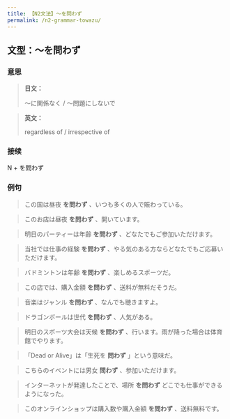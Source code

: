 ```yaml
---
title: 【N2文法】〜を問わず
permalink: /n2-grammar-towazu/
---
```


## 文型：〜を問わず

### 意思

> **日文：**
> 
> 〜に関係なく / 〜問題にしないで


> **英文：**
> 
> regardless of / irrespective of


### 接续

N + を問わず

### 例句

> この国は昼夜 **を問わず** 、いつも多くの人で賑わっている。

> このお店は昼夜 **を問わず** 、開いています。

> 明日のパーティーは年齢 **を問わず** 、どなたでもご参加いただけます。

> 当社では仕事の経験 **を問わず** 、やる気のある方ならどなたでもご応募いただけます。

> バドミントンは年齢 **を問わず** 、楽しめるスポーツだ。

> この店では、購入金額 **を問わず** 、送料が無料だそうだ。

> 音楽はジャンル **を問わず** 、なんでも聴きますよ。

> ドラゴンボールは世代 **を問わず** 、人気がある。

> 明日のスポーツ大会は天候 **を問わず** 、行います。雨が降った場合は体育館でやります。

> 「Dead or Alive」は「生死を **問わず** 」という意味だ。

> こちらのイベントには男女 **問わず** 、参加いただけます。

> インターネットが発達したことで、場所 **を問わず** どこでも仕事ができるようになった。

> このオンラインショップは購入数や購入金額 **を問わず** 、送料無料です。

